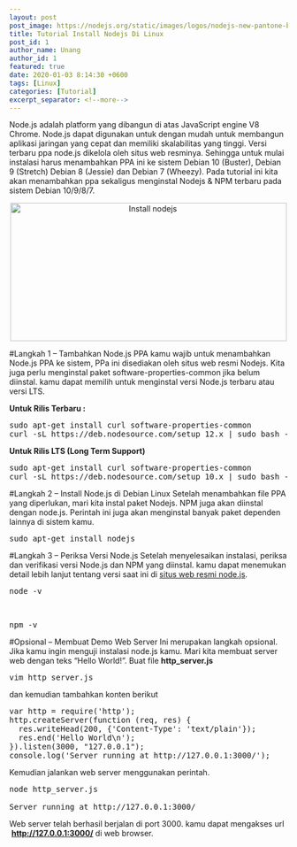 ```yaml
---
layout: post
post_image: https://nodejs.org/static/images/logos/nodejs-new-pantone-black.svg
title: Tutorial Install Nodejs Di Linux
post_id: 1
author_name: Unang
author_id: 1
featured: true
date: 2020-01-03 8:14:30 +0600
tags: [Linux]
categories: [Tutorial]
excerpt_separator: <!--more-->
---
```


Node.js adalah platform yang dibangun di atas JavaScript engine<!--more--> V8 Chrome. Node.js dapat digunakan untuk dengan mudah 
untuk membangun aplikasi jaringan yang cepat dan memiliki skalabilitas yang tinggi. Versi terbaru ppa node.js dikelola oleh situs web resminya. 
Sehingga untuk mulai instalasi harus menambahkan PPA ini ke sistem Debian 10 (Buster), Debian 9 (Stretch) Debian 8 (Jessie) dan Debian 7 (Wheezy). Pada tutorial ini kita akan menambahkan ppa sekaligus menginstal Nodejs &amp; NPM terbaru pada sistem Debian 10/9/8/7.

<center><img class="aligncenter size-full wp-image-5155 td-animation-stack-type0-2" src="https://cdn.linuxid.net/assets/media/img_5d0fdf03bedbf.png" alt="Install nodejs" width="500" height="250"/></center>

#Langkah 1 – Tambahkan Node.js PPA
kamu wajib untuk menambahkan Node.js PPA ke sistem, PPa ini disediakan oleh situs web resmi Nodejs. Kita juga perlu menginstal paket software-properties-common jika belum diinstal. kamu dapat memilih untuk menginstal versi Node.js terbaru atau versi LTS.

<strong>Untuk Rilis Terbaru :</strong>
<pre>sudo apt-get install curl software-properties-common
curl -sL https://deb.nodesource.com/setup_12.x | sudo bash -
</pre>
<strong>Untuk Rilis LTS (Long Term Support)</strong>
<pre>sudo apt-get install curl software-properties-common
curl -sL https://deb.nodesource.com/setup_10.x | sudo bash -
</pre>

#Langkah 2 – Install Node.js di Debian Linux
Setelah menambahkan file PPA yang diperlukan, mari kita instal paket Nodejs. NPM juga akan diinstal dengan node.js. Perintah ini juga akan menginstal banyak paket dependen lainnya di sistem kamu.

<pre>sudo apt-get install nodejs</pre>

#Langkah&nbsp;3 – Periksa Versi Node.js
Setelah menyelesaikan instalasi, periksa dan verifikasi versi Node.js dan NPM yang diinstal. kamu dapat menemukan detail lebih lanjut tentang versi saat ini di <a href="https://nodejs.org/download/" target="_blank" rel="noopener">situs web resmi node.js</a>.
<pre>node -v</pre><br/>
<pre>npm -v</pre>
#Opsional – Membuat Demo Web Server
Ini merupakan langkah opsional. Jika kamu ingin menguji instalasi node.js kamu. Mari kita membuat server web dengan teks “Hello World!”. Buat file <strong>http_server.js</strong>
<pre>vim http_server.js</pre>
dan kemudian tambahkan konten berikut
<pre>var http = require('http');
http.createServer(function (req, res) {
  res.writeHead(200, {'Content-Type': 'text/plain'});
  res.end('Hello World\n');
}).listen(3000, "127.0.0.1");
console.log('Server running at http://127.0.0.1:3000/');
</pre>
Kemudian jalankan web server menggunakan perintah.
<pre>node http_server.js

Server running at http://127.0.0.1:3000/
</pre>
Web server telah berhasil berjalan di port 3000. kamu dapat mengakses&nbsp;url &nbsp;<strong>http://127.0.0.1:3000/</strong>&nbsp;di web browser.

